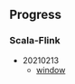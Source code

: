 ## Progress

### Scala-Flink
- 20210213
	- [window](https://github.com/apache/flink/tree/master/flink-examples/flink-examples-streaming/src/main/scala/org/apache/flink/streaming/scala/examples/windowing)